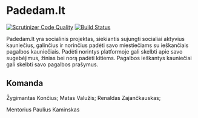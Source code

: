 Padedam.lt
========================

[![Scrutinizer Code Quality](https://scrutinizer-ci.com/g/padedam/padedam/badges/quality-score.png?b=develop)](https://scrutinizer-ci.com/g/padedam/padedam/?branch=develop)
[![Build Status](https://scrutinizer-ci.com/g/padedam/padedam/badges/build.png?b=develop)](https://scrutinizer-ci.com/g/padedam/padedam/build-status/develop)

Padedam.lt yra socialinis projektas, siekiantis sujungti socialiai aktyvius kauniečius, galinčius ir norinčius padėti savo miestiečiams su ieškančiais pagalbos kauniečiais.
Padėti norintys platformoje gali skelbti apie savo sugebėjimus, žinias bei norą padėti kitiems.
Pagalbos ieškantys kauniečiai gali skelbti savo pagalbos prašymus.

Komanda
--------------
Žygimantas Končius;
Matas Valužis;
Renaldas Zajančkauskas;


Mentorius
Paulius Kaminskas
